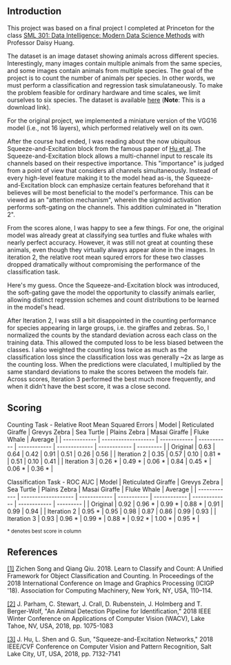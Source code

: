 ## Introduction

This project was based on a final project I completed at Princeton for the class [SML 301: Data Intelligence: Modern Data Science Methods](https://csml.princeton.edu/undergraduate/sml-301-data-intelligence-modern-data-science-methods) with Professor Daisy Huang.

The dataset is an image dataset showing animals across different species. Interestingly, many images contain multiple animals from the same species, and some images contain animals from multiple species. The goal of the project is to count the number of animals per species. In other words, we must perform a classification and regression task simulataneously. To make the problem feasible for ordinary hardware and time scales, we limit ourselves to six species. The dataset is available [here](https://cthulhu.dyn.wildme.io/public/datasets/) (**Note**: This is a download link).

For the original project, we implemented a miniature version of the VGG16 model (i.e., not 16 layers), which performed relatively well on its own. 

After the course had ended, I was reading about the now ubiquitous Squeeze-and-Excitation block from the famous paper of [Hu et al](https://doi.org/10.1109/CVPR.2018.00745). The Squeeze-and-Excitation block allows a multi-channel input to rescale its channels based on their respective importance. This "importance" is judged from a point of view that considers all channels simultaneously. Instead of every high-level feature making it to the model head as-is, the Squeeze-and-Excitation block can emphasize certain features beforehand that it believes will be most beneficial to the model's performance. This can be viewed as an "attention mechanism", wherein the sigmoid activation performs soft-gating on the channels. This addition culminated in "Iteration 2".

From the scores alone, I was happy to see a few things. For one, the original model was already great at classifying sea turtles and fluke whales with nearly perfect accuracy. However, it was still not great at counting these animals, even though they virtually always appear alone in the images. In iteration 2, the relative root mean squred errors for these two classes dropped dramatically without compromising the performance of the classification task.

Here's my guess. Once the Squeeze-and-Excitation block was introduced, the soft-gating gave the model the opportunity to classify animals earlier, allowing distinct regression schemes and count distributions to be learned in the model's head.

After Iteration 2, I was still a bit disappointed in the counting performance for species appearing in large groups, i.e. the giraffes and zebras. So, I normalized the counts by the standard deviation across each class on the training data. This allowed the computed loss to be less biased between the classes. I also weighted the counting loss twice as much as the classification loss since the classification loss was generally ~2x as large as the counting loss. When the predictions were claculated, I multiplied by the same standard deviations to make the scores between the models fair. Across scores, Iteration 3 performed the best much more frequently, and when it didn't have the best score, it was a close second.

## Scoring

Counting Task - Relative Root Mean Squared Errors
| Model        | Reticulated Giraffe | Grevys Zebra | Sea Turtle  | Plains Zebra | Masai Giraffe | Fluke Whale  | Average   | 
| ------------ | ------------------- | ------------ | ----------- | ------------ | ------------- | ------------ | --------- |
| Original     | 0.63                | 0.64         | 0.42        | 0.91         | 0.51          | 0.26         | 0.56      |
| Iteration 2  | 0.35                | 0.57         | 0.10        | 0.81 *       | 0.51          | 0.10         | 0.41      |
| Iteration 3  | 0.26 *              | 0.49 *       | 0.06 *      | 0.84         | 0.45 *        | 0.06 *       | 0.36 *    |

Classification Task - ROC AUC
| Model        | Reticulated Giraffe | Grevys Zebra | Sea Turtle  | Plains Zebra | Masai Giraffe | Fluke Whale  | Average   | 
| ------------ | ------------------- | ------------ | ----------- | ------------ | ------------- | ------------ | --------- |
| Original     | 0.92                | 0.96 *       | 0.99 *      | 0.88 *       | 0.91          | 0.99         | 0.94      |
| Iteration 2  | 0.95 *              | 0.95         | 0.98        | 0.87         | 0.86          | 0.99         | 0.93      |
| Iteration 3  | 0.93                | 0.96 *       | 0.99 *      | 0.88 *       | 0.92 *        | 1.00 *       | 0.95 *    |

<sub>* denotes best score in column</sub>

## References
[[1]](https://dl.acm.org/doi/abs/10.1145/3191442.3191459) Zichen Song and Qiang Qiu. 2018. Learn to Classify and Count: A Unified Framework for Object Classification and Counting. In Proceedings of the 2018 International Conference on Image and Graphics Processing (ICIGP '18). Association for Computing Machinery, New York, NY, USA, 110–114.

[[2]](https://ieeexplore.ieee.org/document/8354227) J. Parham, C. Stewart, J. Crall, D. Rubenstein, J. Holmberg and T. Berger-Wolf, "An Animal Detection Pipeline for Identification," 2018 IEEE Winter Conference on Applications of Computer Vision (WACV), Lake Tahoe, NV, USA, 2018, pp. 1075-1083

[[3]](https://doi.org/10.1109/CVPR.2018.00745) J. Hu, L. Shen and G. Sun, "Squeeze-and-Excitation Networks," 2018 IEEE/CVF Conference on Computer Vision and Pattern Recognition, Salt Lake City, UT, USA, 2018, pp. 7132-7141